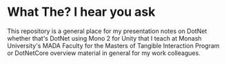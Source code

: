 # What The? I hear you ask
This repository is a general place for my presentation notes on DotNet
whether that's DotNet using Mono 2 for Unity that I teach at Monash University's MADA Faculty for
the Masters of Tangible Interaction Program or DotNetCore overview material in general for my work
colleagues.
